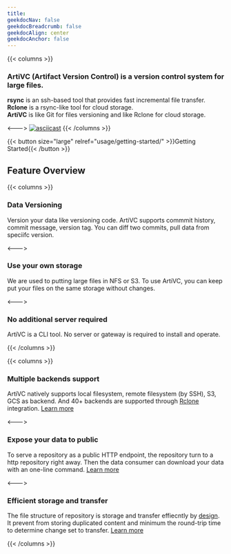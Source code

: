 ```yaml
---
title: 
geekdocNav: false
geekdocBreadcrumb: false
geekdocAlign: center
geekdocAnchor: false
---
```


{{< columns >}}
### ArtiVC (Artifact Version Control) is a version control system for large files.


**rsync** is an ssh-based tool that provides fast incremental file transfer.<br>
**Rclone** is a rsync-like tool for cloud storage.<br>
**ArtiVC** is like Git for files versioning and like Rclone for cloud storage.

<--->
[![asciicast](https://asciinema.org/a/6JEhzpJ5QMiSkiC74s5CyT257.svg)](https://asciinema.org/a/6JEhzpJ5QMiSkiC74s5CyT257?autoplay=1)
{{< /columns >}}

{{< button size="large" relref="usage/getting-started/" >}}Getting Started{{< /button >}}

## Feature Overview

{{< columns >}}
### Data Versioning

Version your data like versioning code. ArtiVC supports commmit history, commit message, version tag. You can diff two commits, pull data from speciifc version.

<--->

### Use your own storage

We are used to putting large files in NFS or S3. To use ArtiVC, you can keep put your files on the same storage without changes.

<--->

### No additional server required

ArtiVC is a CLI tool. No server or gateway is required to install and operate.

{{< /columns >}}

{{< columns >}}

### Multiple backends support

ArtiVC natively supports local filesystem, remote filesystem (by SSH), S3, GCS as backend. And 40+ backends are supported through [Rclone](backends/rclone/) integration. [Learn more](backends/local/)

<--->

### Expose your data to public

To serve a repository as a public HTTP endpoint, the repository turn to a http repository right away. Then the data consumer can download your data with an one-line command. [Learn more](use-cases/expose/)

<--->

### Efficient storage and transfer

The file structure of repository is storage and transfer effiecntly by [design](design/how-it-works/). It prevent from storing duplicated content and minimum the round-trip time to determine change set to transfer. [Learn more](design/benchmark/)


{{< /columns >}}
